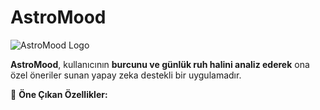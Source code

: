 # AstroMood

![AstroMood Logo](images/Ekran%20Resmi%202025-03-02%2011.56.57.png)

**AstroMood**, kullanıcının **burcunu ve günlük ruh halini analiz ederek** ona özel öneriler sunan yapay zeka destekli bir uygulamadır.  

🔮 **Öne Çıkan Özellikler:**  
